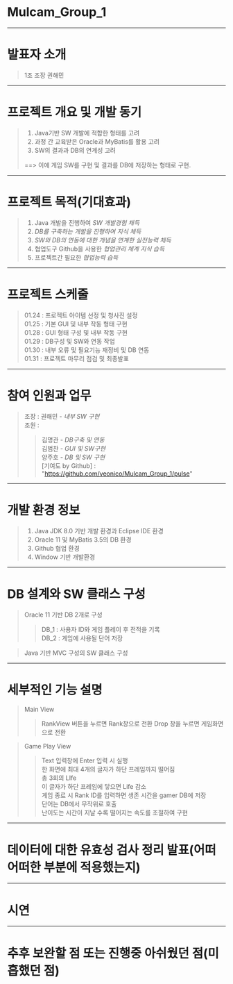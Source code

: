 # Mulcam_Group_1
---
# 발표자 소개 
> 1조 조장 권해민
---
# 프로젝트 개요 및 개발 동기
> 1. Java기반 SW 개발에 적합한 형태를 고려 
> 2. 과정 간 교육받은 Oracle과 MyBatis를 활용 고려
> 3. SW의 결과과 DB의 연계성 고려
>
> ==> 이에 게임 SW를 구현 및 결과를 DB에 저장하는 형태로 구현.
---
# 프로젝트 목적(기대효과)
> 1. Java 개발을 진행하여 *SW 개발경험 체득*
> 2. *DB를 구축하는 개발을 진행하여 지식 체득*
> 3. *SW와 DB의 연동에 대한 개념을 연계한 실전능력 체득*
> 4. 협업도구 Github을 사용한 *협업관리 체계 지식 습득*
> 5. 프로젝트간 필요한 *협업능력 습득*
---
# 프로젝트 스케줄
> 01.24 : 프로젝트 아이템 선정 및 청사진 설정  
> 01.25 : 기본 GUI 및 내부 작동 형태 구현  
> 01.28 : GUI 형태 구성 및 내부 작동 구현  
> 01.29 : DB구성 및 SW와 연동 작업  
> 01.30 : 내부 오류 및 필요기능 재정비 및 DB 연동  
> 01.31 : 프로젝트 마무리 점검 및 최종발표
---
# 참여 인원과 업무
> 조장 : 권해민 - *내부 SW 구현*  
> 조원 :   
>>김명관 - *DB구축 및 연동*  
>>김범찬 - *GUI 및 SW구현*  
>>양주호 - *DB 및 SW 구현*   
>> [기여도 by Github] : "https://github.com/veonico/Mulcam_Group_1/pulse"
---
# 개발 환경 정보
> 1. Java JDK 8.0 기반 개발 환경과 Eclipse IDE 환경
> 2. Oracle 11 및 MyBatis 3.5의 DB 환경
> 3. Github 협업 환경
> 4. Window 기반 개발환경
---
# DB 설계와 SW 클래스 구성
> Oracle 11 기반 DB 2개로 구성
>> DB_1 : 사용자 ID와 게임 플레이 후 전적을 기록  
>> DB_2 : 게임에 사용될 단어 저장  

> Java 기반 MVC 구성의 SW 클래스 구성
>>
>>
>>
>>
---
# 세부적인 기능 설명 
> Main View 
>> RankView 버튼을 누르면 Rank창으로 전환
>> Drop 창을 누르면 게임화면으로 전환  

> Game Play View
>> Text 입력창에 Enter 입력 시 실행  
>> 한 화면에 최대 4개의 글자가 하단 프레임까지 떨어짐  
>> 총 3회의 LIfe  
>> 이 글자가 하단 프레임에 닿으면 Life 감소  
>> 게임 종료 시 Rank ID를 입력하면 생존 시간을 gamer DB에 저장  
>> 단어는 DB에서 무작위로 호출  
>> 난이도는 시간이 지날 수록 떨어지는 속도를 조절하여 구현

> 
---
# 데이터에 대한 유효성 검사 정리 발표(어떠어떠한 부분에 적용했는지)
---
# 시연
---
# 추후 보완할 점 또는 진행중 아쉬웠던 점(미흡했던 점)
